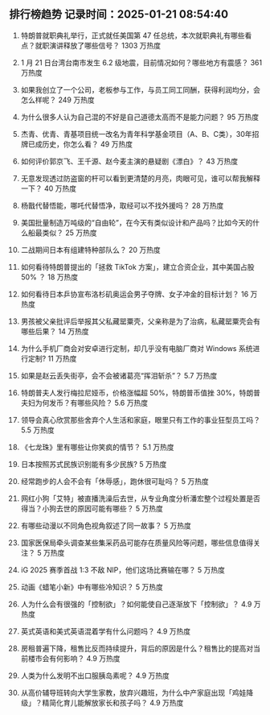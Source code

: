 
## 排行榜趋势 记录时间：2025-01-21 08:54:40
  
  1. 特朗普就职典礼举行，正式就任美国第 47 任总统，本次就职典礼有哪些看点？就职演讲释放了哪些信号？ 1303 万热度
    
  2. 1 月 21 日台湾台南市发生 6.2 级地震，目前情况如何？哪些地方有震感？ 361 万热度
    
  3. 如果我创立了一个公司，老板参与工作，与员工同工同酬，获得利润均分，会怎么样呢？ 249 万热度
    
  4. 为什么很多人认为自己混的不好是自己道德太高而不是能力问题？ 95 万热度
    
  5. 杰青、优青、青基项目统一改名为青年科学基金项目（A、B、C类），30年招牌已成历史，你怎么看？ 49 万热度
    
  6. 如何评价郭京飞、王千源、赵今麦主演的悬疑剧《漂白》？ 43 万热度
    
  7. 无意发现透过防盗窗的杆可以看到更清楚的月亮，肉眼可见，谁可以帮我解释一下？ 40 万热度
    
  8. 杨戬代替悟能，哪吒代替悟净，取经可以不找外援吗？ 28 万热度
    
  9. 美国批量制造万吨级的“自由轮”，在今天有类似设计和产品吗？比如今天的什么船最类似？ 25 万热度
    
  10. 二战期间日本有组建特种部队么？ 20 万热度
    
  11. 如何看待特朗普提出的「拯救 TikTok 方案」，建立合资企业，其中美国占股 50% ？ 18 万热度
    
  12. 如何看待日本乒协宣布洛杉矶奥运会男子夺牌、女子冲金的目标计划？ 16 万热度
    
  13. 男孩被父亲批评后举报其父私藏罂粟壳，父亲称是为了治病，私藏罂粟壳会有哪些后果？ 14 万热度
    
  14. 为什么手机厂商会对安卓进行定制，却几乎没有电脑厂商对 Windows 系统进行定制? 11 万热度
    
  15. 如果是赵云丢失街亭，会不会被诸葛亮“挥泪斩杀”？ 5.7 万热度
    
  16. 特朗普夫人发行梅拉尼娅币，价格涨幅超 50%，特朗普币值挫 30%，特朗普夫妇为何发币？有哪些风险？ 5.6 万热度
    
  17. 领导会真心欣赏那些舍弃个人生活和家庭，眼里只有工作的事业狂型员工吗？ 5.5 万热度
    
  18. 《七龙珠》里有哪些让你笑疯的情节？ 5.1 万热度
    
  19. 日本按照苏式民族识别能有多少民族? 5 万热度
    
  20. 经常跑步的人会不会有「休辱感」，跑休很可耻吗？ 5 万热度
    
  21. 网红小狗「艾特」被直播洗澡后去世，从专业角度分析潘宏整个过程处置是否得当？小狗去世的原因可能有哪些？ 5 万热度
    
  22. 有哪些动漫以不同角色视角叙述了同一故事？ 5 万热度
    
  23. 国家医保局牵头调查某些集采药品可能存在质量风险等问题，哪些信息值得关注？ 5 万热度
    
  24. iG 2025 赛季首战 1:3 不敌 NIP，他们这场比赛输在哪？ 5 万热度
    
  25. 动画《蜡笔小新》中有哪些冷知识？ 5 万热度
    
  26. 人为什么会有很强的「控制欲」？如何能使自己逐渐放下「控制欲」？ 4.9 万热度
    
  27. 英式英语和美式英语混着学有什么问题吗？ 4.9 万热度
    
  28. 房租普遍下降，租售比反而持续提升，背后的原因是什么？租售比的提高对当前楼市会有何影响？ 4.9 万热度
    
  29. 人类为什么发明不出口服胰岛素呢？ 4.9 万热度
    
  30. 从高价辅导班转向大学生家教，放弃兴趣班，为什么中产家庭出现「鸡娃降级」？精简化育儿能解放家长和孩子吗？ 4.9 万热度
    